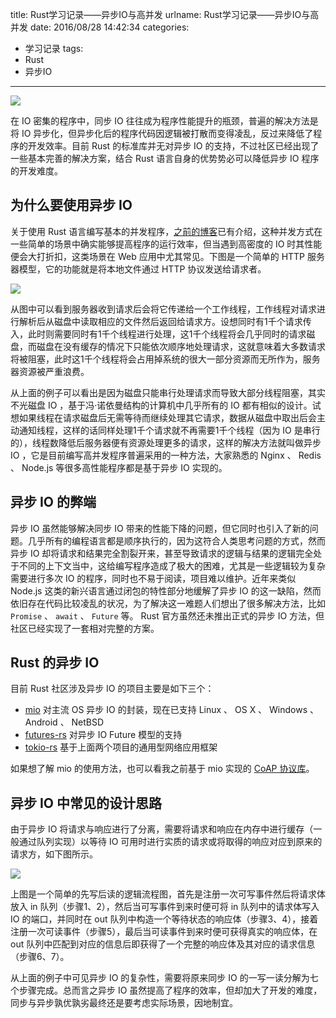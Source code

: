 title: Rust学习记录——异步IO与高并发
urlname: Rust学习记录——异步IO与高并发
date: 2016/08/28 14:42:34
categories:
- 学习记录
tags:
- Rust
- 异步IO

---
![](https://image.covertness.me/yibuioyugaobingfa_maxresdefault.jpg)

在 IO 密集的程序中，同步 IO 往往成为程序性能提升的瓶颈，普遍的解决方法是将 IO 异步化，但异步化后的程序代码因逻辑被打散而变得凌乱，反过来降低了程序的开发效率。目前 Rust 的标准库并无对异步 IO 的支持，不过社区已经出现了一些基本完善的解决方案，结合 Rust 语言自身的优势势必可以降低异步 IO 程序的开发难度。

<!-- more -->
## 为什么要使用异步 IO
关于使用 Rust 语言编写基本的并发程序，[之前的博客](http://covertness.me/2015/05/30/Rust%E5%AD%A6%E4%B9%A0%E8%AE%B0%E5%BD%95%E2%80%94%E2%80%94%E5%B9%B6%E5%8F%91%E4%B8%8E%E5%90%8C%E6%AD%A5/)已有介绍，这种并发方式在一些简单的场景中确实能够提高程序的运行效率，但当遇到高密度的 IO 时其性能便会大打折扣，这类场景在 Web 应用中尤其常见。下图是一个简单的 HTTP 服务器模型，它的功能就是将本地文件通过 HTTP 协议发送给请求者。

![](https://image.covertness.me/yibuioyugaobingfa_thread_pool.png)

从图中可以看到服务器收到请求后会将它传递给一个工作线程，工作线程对请求进行解析后从磁盘中读取相应的文件然后返回给请求方。设想同时有1千个请求传入，此时则需要同时有1千个线程进行处理，这1千个线程将会几乎同时的请求磁盘，而磁盘在没有缓存的情况下只能依次顺序地处理请求，这就意味着大多数请求将被阻塞，此时这1千个线程将会占用掉系统的很大一部分资源而无所作为，服务器资源被严重浪费。

从上面的例子可以看出是因为磁盘只能串行处理请求而导致大部分线程阻塞，其实不光磁盘 IO ，基于冯·诺依曼结构的计算机中几乎所有的 IO 都有相似的设计。试想如果线程在请求磁盘后无需等待而继续处理其它请求，数据从磁盘中取出后会主动通知线程，这样的话同样处理1千个请求就不再需要1千个线程（因为 IO 是串行的），线程数降低后服务器便有资源处理更多的请求，这样的解决方法就叫做异步 IO ，它是目前编写高并发程序普遍采用的一种方法，大家熟悉的 Nginx 、 Redis 、 Node.js 等很多高性能程序都是基于异步 IO 实现的。

## 异步 IO 的弊端
异步 IO 虽然能够解决同步 IO 带来的性能下降的问题，但它同时也引入了新的问题。几乎所有的编程语言都是顺序执行的，因为这符合人类思考问题的方式，然而异步 IO 却将请求和结果完全割裂开来，甚至导致请求的逻辑与结果的逻辑完全处于不同的上下文当中，这给编写程序造成了极大的困难，尤其是一些逻辑较为复杂需要进行多次 IO 的程序，同时也不易于阅读，项目难以维护。近年来类似 Node.js 这类的新兴语言通过闭包的特性部分地缓解了异步 IO 的这一缺陷，然而依旧存在代码比较凌乱的状况，为了解决这一难题人们想出了很多解决方法，比如 `Promise` 、 `await` 、 `Future` 等。 Rust 官方虽然还未推出正式的异步 IO 方法，但社区已经实现了一套相对完整的方案。

## Rust 的异步 IO
目前 Rust 社区涉及异步 IO 的项目主要是如下三个：
- [mio](https://github.com/carllerche/mio) 对主流 OS 异步 IO 的封装，现在已支持 Linux 、 OS X 、 Windows 、 Android 、 NetBSD
- [futures-rs](https://github.com/alexcrichton/futures-rs) 对异步 IO Future 模型的支持
- [tokio-rs](https://github.com/tokio-rs/tokio-proto) 基于上面两个项目的通用型网络应用框架

如果想了解 mio 的使用方法，也可以看我之前基于 mio 实现的 [CoAP 协议库](https://github.com/Covertness/coap-rs)。

## 异步 IO 中常见的设计思路
由于异步 IO 将请求与响应进行了分离，需要将请求和响应在内存中进行缓存（一般通过队列实现）以等待 IO 可用时进行实质的请求或将取得的响应对应到原来的请求方，如下图所示。

![](https://image.covertness.me/yibuioyugaobingfa_msg_queue.png)

上图是一个简单的先写后读的逻辑流程图，首先是注册一次可写事件然后将请求体放入 in 队列（步骤1、2），然后当可写事件到来时便可将 in 队列中的请求体写入 IO 的端口，并同时在 out 队列中构造一个等待状态的响应体（步骤3、4），接着注册一次可读事件（步骤5），最后当可读事件到来时便可获得真实的响应体，在 out 队列中匹配到对应的信息后即获得了一个完整的响应体及其对应的请求信息（步骤6、7）。

从上面的例子中可见异步 IO 的复杂性，需要将原来同步 IO 的一写一读分解为七个步骤完成。总而言之异步 IO 虽然提高了程序的效率，但却加大了开发的难度，同步与异步孰优孰劣最终还是要考虑实际场景，因地制宜。
